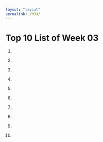 ```yaml
---
layout: "layout"
permalink: /W03/
---
```


# Top 10 List of Week 03

1. []()<br>


2. []()<br>


3. []()<br>


4. []()<br>


5. []()<br>


6. []()<br>


7. []()<br>


8. []()<br>


9. []()<br>


10. []()<br>

